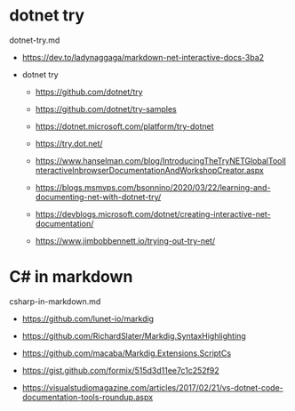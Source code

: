 # dotnet try

dotnet-try.md

*   https://dev.to/ladynaggaga/markdown-net-interactive-docs-3ba2

*   dotnet try

    *   https://github.com/dotnet/try

    *   https://github.com/dotnet/try-samples

    *   https://dotnet.microsoft.com/platform/try-dotnet

    *   https://try.dot.net/

    *   https://www.hanselman.com/blog/IntroducingTheTryNETGlobalToolInteractiveInbrowserDocumentationAndWorkshopCreator.aspx

    *   https://blogs.msmvps.com/bsonnino/2020/03/22/learning-and-documenting-net-with-dotnet-try/

    *   https://devblogs.microsoft.com/dotnet/creating-interactive-net-documentation/

    *   https://www.jimbobbennett.io/trying-out-try-net/


# C# in markdown

csharp-in-markdown.md

*   https://github.com/lunet-io/markdig

*   https://github.com/RichardSlater/Markdig.SyntaxHighlighting

*   https://github.com/macaba/Markdig.Extensions.ScriptCs

*   https://gist.github.com/formix/515d3d11ee7c1c252f92

*   https://visualstudiomagazine.com/articles/2017/02/21/vs-dotnet-code-documentation-tools-roundup.aspx


